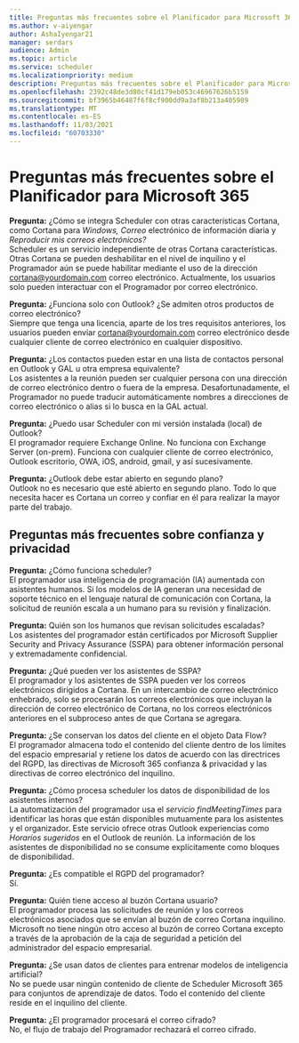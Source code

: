```yaml
---
title: Preguntas más frecuentes sobre el Planificador para Microsoft 365
ms.author: v-aiyengar
author: AshaIyengar21
manager: serdars
audience: Admin
ms.topic: article
ms.service: scheduler
ms.localizationpriority: medium
description: Preguntas más frecuentes sobre el Planificador para Microsoft 365
ms.openlocfilehash: 2392c48de3d80cf41d179eb053c46967626b5159
ms.sourcegitcommit: bf3965b46487f6f8cf900dd9a3af8b213a405989
ms.translationtype: MT
ms.contentlocale: es-ES
ms.lasthandoff: 11/03/2021
ms.locfileid: "60703330"
---
```

# <a name="scheduler-for-microsoft-365-faq"></a>Preguntas más frecuentes sobre el Planificador para Microsoft 365

**Pregunta:** ¿Cómo se integra Scheduler con otras características Cortana, como Cortana para *Windows,* *Correo* electrónico de información diaria y *Reproducir mis correos electrónicos?*</br>
Scheduler es un servicio independiente de otras Cortana características. Otras Cortana se pueden deshabilitar en el nivel de inquilino y el Programador aún se puede habilitar mediante el uso de la dirección cortana@yourdomain.com correo electrónico. Actualmente, los usuarios solo pueden interactuar con el Programador por correo electrónico.

**Pregunta:** ¿Funciona solo con Outlook? ¿Se admiten otros productos de correo electrónico?</br>
Siempre que tenga una licencia, aparte de los tres requisitos anteriores, los usuarios pueden enviar cortana@yourdomain.com correo electrónico desde cualquier cliente de correo electrónico en cualquier dispositivo.

**Pregunta:** ¿Los contactos pueden estar en una lista de contactos personal en Outlook y GAL u otra empresa equivalente?</br>
Los asistentes a la reunión pueden ser cualquier persona con una dirección de correo electrónico dentro o fuera de la empresa. Desafortunadamente, el Programador no puede traducir automáticamente nombres a direcciones de correo electrónico o alias si lo busca en la GAL actual.

**Pregunta:** ¿Puedo usar Scheduler con mi versión instalada (local) de Outlook?</br>
El programador requiere Exchange Online. No funciona con Exchange Server (on-prem). Funciona con cualquier cliente de correo electrónico, Outlook escritorio, OWA, iOS, android, gmail, y así sucesivamente.

**Pregunta:** ¿Outlook debe estar abierto en segundo plano?</br>
Outlook no es necesario que esté abierto en segundo plano. Todo lo que necesita hacer es Cortana un correo y confiar en él para realizar la mayor parte del trabajo.

## <a name="frequently-asked-trust-and-privacy-questions"></a>Preguntas más frecuentes sobre confianza y privacidad

**Pregunta:** ¿Cómo funciona scheduler?</br>
El programador usa inteligencia de programación (IA) aumentada con asistentes humanos. Si los modelos de IA generan una necesidad de soporte técnico en el lenguaje natural de comunicación con Cortana, la solicitud de reunión escala a un humano para su revisión y finalización.

**Pregunta:** Quién son los humanos que revisan solicitudes escaladas? </br>
Los asistentes del programador están certificados por Microsoft Supplier Security and Privacy Assurance (SSPA) para obtener información personal y extremadamente confidencial.

**Pregunta:** ¿Qué pueden ver los asistentes de SSPA?</br>
El programador y los asistentes de SSPA pueden ver los correos electrónicos dirigidos a Cortana. En un intercambio de correo electrónico enhebrado, solo se procesarán los correos electrónicos que incluyan la dirección de correo electrónico de Cortana, no los correos electrónicos anteriores en el subproceso antes de que Cortana se agregara.

**Pregunta:** ¿Se conservan los datos del cliente en el objeto Data Flow? </br>
El programador almacena todo el contenido del cliente dentro de los límites del espacio empresarial y retiene los datos de acuerdo con las directrices del RGPD, las directivas de Microsoft 365 confianza & privacidad y las directivas de correo electrónico del inquilino.

**Pregunta:** ¿Cómo procesa scheduler los datos de disponibilidad de los asistentes internos? </br>
La automatización del programador usa el *servicio findMeetingTimes* para identificar las horas que están disponibles mutuamente para los asistentes y el organizador. Este servicio ofrece otras Outlook experiencias como *Horarios sugeridos* en el Outlook de reunión. La información de los asistentes de disponibilidad no se consume explícitamente como bloques de disponibilidad.

**Pregunta:** ¿Es compatible el RGPD del programador? </br>
Sí.

**Pregunta:** Quién tiene acceso al buzón Cortana usuario? </br>
El programador procesa las solicitudes de reunión y los correos electrónicos asociados que se envían al buzón de correo Cortana inquilino. Microsoft no tiene ningún otro acceso al buzón de correo Cortana excepto a través de la aprobación de la caja de seguridad a petición del administrador del espacio empresarial.

**Pregunta:** ¿Se usan datos de clientes para entrenar modelos de inteligencia artificial?</br>
No se puede usar ningún contenido de cliente de Scheduler Microsoft 365 para conjuntos de aprendizaje de datos. Todo el contenido del cliente reside en el inquilino del cliente.

**Pregunta:** ¿El programador procesará el correo cifrado?</br>
No, el flujo de trabajo del Programador rechazará el correo cifrado.
